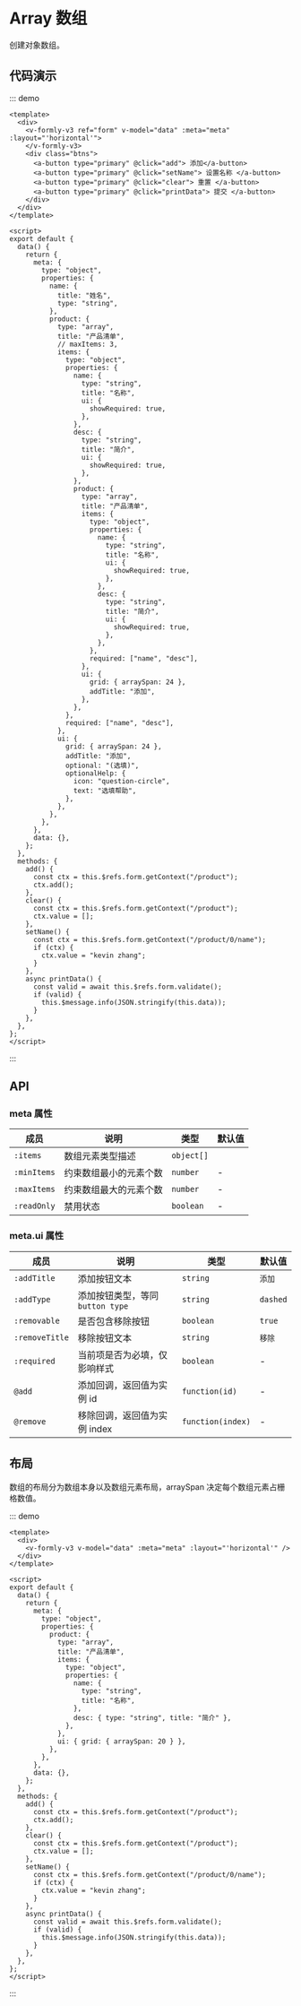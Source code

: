 # Array 数组

创建对象数组。

## 代码演示

::: demo

```vue
<template>
  <div>
    <v-formly-v3 ref="form" v-model="data" :meta="meta" :layout="'horizontal'">
    </v-formly-v3>
    <div class="btns">
      <a-button type="primary" @click="add"> 添加</a-button>
      <a-button type="primary" @click="setName"> 设置名称 </a-button>
      <a-button type="primary" @click="clear"> 重置 </a-button>
      <a-button type="primary" @click="printData"> 提交 </a-button>
    </div>
  </div>
</template>

<script>
export default {
  data() {
    return {
      meta: {
        type: "object",
        properties: {
          name: {
            title: "姓名",
            type: "string",
          },
          product: {
            type: "array",
            title: "产品清单",
            // maxItems: 3,
            items: {
              type: "object",
              properties: {
                name: {
                  type: "string",
                  title: "名称",
                  ui: {
                    showRequired: true,
                  },
                },
                desc: {
                  type: "string",
                  title: "简介",
                  ui: {
                    showRequired: true,
                  },
                },
                product: {
                  type: "array",
                  title: "产品清单",
                  items: {
                    type: "object",
                    properties: {
                      name: {
                        type: "string",
                        title: "名称",
                        ui: {
                          showRequired: true,
                        },
                      },
                      desc: {
                        type: "string",
                        title: "简介",
                        ui: {
                          showRequired: true,
                        },
                      },
                    },
                    required: ["name", "desc"],
                  },
                  ui: {
                    grid: { arraySpan: 24 },
                    addTitle: "添加",
                  },
                },
              },
              required: ["name", "desc"],
            },
            ui: {
              grid: { arraySpan: 24 },
              addTitle: "添加",
              optional: "(选填)",
              optionalHelp: {
                icon: "question-circle",
                text: "选填帮助",
              },
            },
          },
        },
      },
      data: {},
    };
  },
  methods: {
    add() {
      const ctx = this.$refs.form.getContext("/product");
      ctx.add();
    },
    clear() {
      const ctx = this.$refs.form.getContext("/product");
      ctx.value = [];
    },
    setName() {
      const ctx = this.$refs.form.getContext("/product/0/name");
      if (ctx) {
        ctx.value = "kevin zhang";
      }
    },
    async printData() {
      const valid = await this.$refs.form.validate();
      if (valid) {
        this.$message.info(JSON.stringify(this.data));
      }
    },
  },
};
</script>
```

:::

## API

### meta 属性

| 成员        | 说明                   | 类型       | 默认值 |
| ----------- | ---------------------- | ---------- | ------ |
| `:items`    | 数组元素类型描述       | `object[]` |        |
| `:minItems` | 约束数组最小的元素个数 | `number`   | -      |
| `:maxItems` | 约束数组最大的元素个数 | `number`   | -      |
| `:readOnly` | 禁用状态               | `boolean`  | -      |

### meta.ui 属性

| 成员           | 说明                             | 类型              | 默认值   |
| -------------- | -------------------------------- | ----------------- | -------- |
| `:addTitle`    | 添加按钮文本                     | `string`          | `添加`   |
| `:addType`     | 添加按钮类型，等同 `button type` | `string`          | `dashed` |
| `:removable`   | 是否包含移除按钮                 | `boolean`         | `true`   |
| `:removeTitle` | 移除按钮文本                     | `string`          | `移除`   |
| `:required`    | 当前项是否为必填，仅影响样式     | `boolean`         | -        |
| `@add`         | 添加回调，返回值为实例 id        | `function(id)`    | -        |
| `@remove`      | 移除回调，返回值为实例 index     | `function(index)` | -        |

## 布局

数组的布局分为数组本身以及数组元素布局，arraySpan 决定每个数组元素占栅格数值。

::: demo

```vue
<template>
  <div>
    <v-formly-v3 v-model="data" :meta="meta" :layout="'horizontal'" />
  </div>
</template>

<script>
export default {
  data() {
    return {
      meta: {
        type: "object",
        properties: {
          product: {
            type: "array",
            title: "产品清单",
            items: {
              type: "object",
              properties: {
                name: {
                  type: "string",
                  title: "名称",
                },
                desc: { type: "string", title: "简介" },
              },
            },
            ui: { grid: { arraySpan: 20 } },
          },
        },
      },
      data: {},
    };
  },
  methods: {
    add() {
      const ctx = this.$refs.form.getContext("/product");
      ctx.add();
    },
    clear() {
      const ctx = this.$refs.form.getContext("/product");
      ctx.value = [];
    },
    setName() {
      const ctx = this.$refs.form.getContext("/product/0/name");
      if (ctx) {
        ctx.value = "kevin zhang";
      }
    },
    async printData() {
      const valid = await this.$refs.form.validate();
      if (valid) {
        this.$message.info(JSON.stringify(this.data));
      }
    },
  },
};
</script>
```

:::
